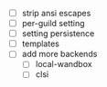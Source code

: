 - [ ] strip ansi escapes
- [ ] per-guild setting
- [ ] setting persistence
- [ ] templates
- [ ] add more backends
  - [ ] local-wandbox
  - [ ] clsi
